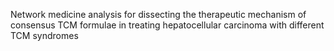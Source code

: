 Network medicine analysis for dissecting the therapeutic mechanism of consensus TCM formulae in treating hepatocellular carcinoma with different TCM syndromes
